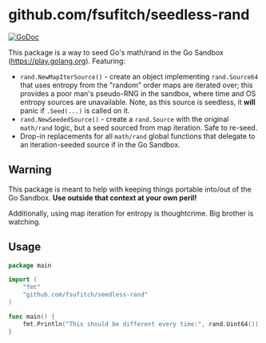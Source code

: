 # github.com/fsufitch/seedless-rand

[![GoDoc](https://godoc.org/github.com/fsufitch/sandbox-rand?status.svg)](https://godoc.org/github.com/fsufitch/sandbox-rand)

This package is a way to seed Go's math/rand in the Go Sandbox (https://play.golang.org). Featuring:

- `rand.NewMapIterSource()` - create an object implementing `rand.Source64` that uses entropy from the "random" order maps are iterated over; this provides a poor man's pseudo-RNG in the sandbox, where time and OS entropy sources are unavailable. Note, as this source is seedless, it **will** panic if `.Seed(...)` is called on it.
- `rand.NewSeededSource()` - create a `rand.Source` with the original `math/rand` logic, but a seed sourced from map iteration. Safe to re-seed.
- Drop-in replacements for all `math/rand` global functions that delegate to an iteration-seeded source if in the Go Sandbox.

## Warning

This package is meant to help with keeping things portable into/out of the Go Sandbox. **Use outside that context at your own peril!**

Additionally, using map iteration for entropy is thoughtcrime. Big brother is watching.

## Usage

```go
package main

import (
	"fmt"
	"github.com/fsufitch/seedless-rand"
)

func main() {
	fmt.Println("This should be different every time:", rand.Uint64())
}

```